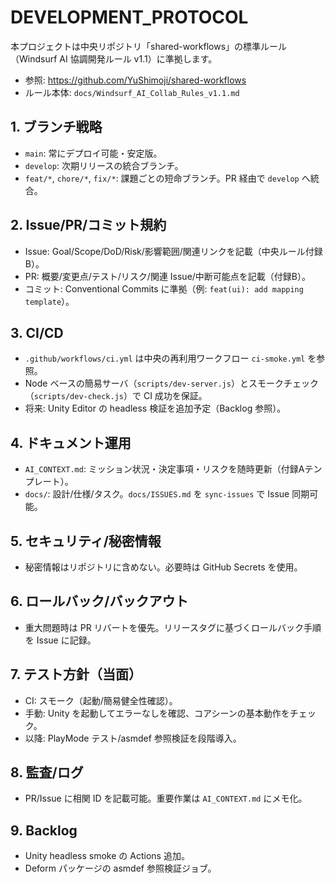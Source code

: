 # DEVELOPMENT_PROTOCOL

本プロジェクトは中央リポジトリ「shared-workflows」の標準ルール（Windsurf AI 協調開発ルール v1.1）に準拠します。

- 参照: https://github.com/YuShimoji/shared-workflows
- ルール本体: `docs/Windsurf_AI_Collab_Rules_v1.1.md`

## 1. ブランチ戦略
- `main`: 常にデプロイ可能・安定版。
- `develop`: 次期リリースの統合ブランチ。
- `feat/*`, `chore/*`, `fix/*`: 課題ごとの短命ブランチ。PR 経由で `develop` へ統合。

## 2. Issue/PR/コミット規約
- Issue: Goal/Scope/DoD/Risk/影響範囲/関連リンクを記載（中央ルール付録B）。
- PR: 概要/変更点/テスト/リスク/関連 Issue/中断可能点を記載（付録B）。
- コミット: Conventional Commits に準拠（例: `feat(ui): add mapping template`）。

## 3. CI/CD
- `.github/workflows/ci.yml` は中央の再利用ワークフロー `ci-smoke.yml` を参照。
- Node ベースの簡易サーバ（`scripts/dev-server.js`）とスモークチェック（`scripts/dev-check.js`）で CI 成功を保証。
- 将来: Unity Editor の headless 検証を追加予定（Backlog 参照）。

## 4. ドキュメント運用
- `AI_CONTEXT.md`: ミッション状況・決定事項・リスクを随時更新（付録Aテンプレート）。
- `docs/`: 設計/仕様/タスク。`docs/ISSUES.md` を `sync-issues` で Issue 同期可能。

## 5. セキュリティ/秘密情報
- 秘密情報はリポジトリに含めない。必要時は GitHub Secrets を使用。

## 6. ロールバック/バックアウト
- 重大問題時は PR リバートを優先。リリースタグに基づくロールバック手順を Issue に記録。

## 7. テスト方針（当面）
- CI: スモーク（起動/簡易健全性確認）。
- 手動: Unity を起動してエラーなしを確認、コアシーンの基本動作をチェック。
- 以降: PlayMode テスト/asmdef 参照検証を段階導入。

## 8. 監査/ログ
- PR/Issue に相関 ID を記載可能。重要作業は `AI_CONTEXT.md` にメモ化。

## 9. Backlog
- Unity headless smoke の Actions 追加。
- Deform パッケージの asmdef 参照検証ジョブ。
